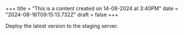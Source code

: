 +++
title = "This is a content created on 14-08-2024 at 3:40PM"
date = "2024-08-16T09:15:13.732Z"
draft = false
+++

  Deploy the latest version to the staging server.
        